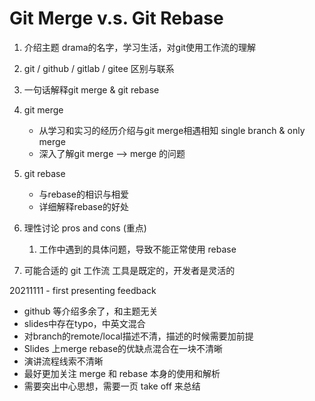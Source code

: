 # Git Merge v.s. Git Rebase

1. 介绍主题
    drama的名字，学习生活，对git使用工作流的理解

2. git / github / gitlab / gitee 区别与联系

3. 一句话解释git merge & git rebase

4. git merge
    * 从学习和实习的经历介绍与git merge相遇相知
        single branch & only merge
    * 深入了解git merge --> merge 的问题

5. git rebase
    * 与rebase的相识与相爱
    * 详细解释rebase的好处

6. 理性讨论 pros and cons (重点)
   1. 工作中遇到的具体问题，导致不能正常使用 rebase

7. 可能合适的 git 工作流
    工具是既定的，开发者是灵活的

20211111 - first presenting feedback
* github 等介绍多余了，和主题无关
* slides中存在typo，中英文混合
* 对branch的remote/local描述不清，描述的时候需要加前提
* Slides 上merge rebase的优缺点混合在一块不清晰
* 演讲流程线索不清晰
* 最好更加关注 merge 和 rebase 本身的使用和解析
* 需要突出中心思想，需要一页 take off 来总结